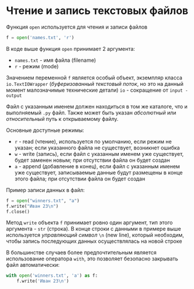 # Чтение и запись текстовых файлов

Функция `open` используется для чтения и записи файлов

```python
f = open('names.txt', 'r')
```
В коде выше функция `open` принимает 2 аргумента:
* `names.txt` - имя файла (filename)
* `r` - режим (mode)

Значением переменной `f` является особый объект, экземпляр класса `io.TextIOWrapper` (_буферизованный текстовый поток_, но это на данный момент малозначимые технические детали) `io` - сокращение от `input - output`

Файл с указанным именем должен находиться в том же каталоге, что и выполняемый `.py` файл. Также может быть указан _абсолютный_ или _относительный_ путь к открываемому файлу.

Основные доступные режимы:
* `r` - read (чтение), используется по умолчанию, если режим не указан; если указанного файла не существует, возникнет ошибка
* `w` - write (запись), если файл с указанным именем уже существует, будет заменен новым; при отсутствии файла он будет создан
* `a` - append (добавление в конец), если файл с указанным именем уже существует, записываемые данные будут размещены в конце этого файла; при отсутствии файла он будет создан

Пример записи данных в файл:
```python
f = open("winners.txt", "a")
f.write("Иван 23\n")
f.close()
```
Метод `write` объекта `f` принимает ровно один аргумент, тип этого аргумента - `str` (строка). В конце строки с данными в примере выше используется _управляющий символ_ `\n` (new line), который необходим, чтобы запись последующих данных осуществлялась на новой строке

В большинстве случаев более предпочтительным является использование оператора `with`, это позволяет безопасно закрывать файл автоматически:
```python
with open('winners.txt', 'a') as f:
    f.write('Иван 23\n')
```
